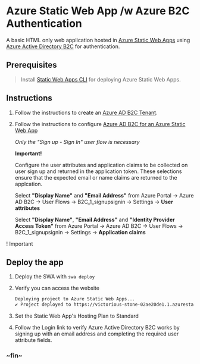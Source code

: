 # Azure Static Web App /w Azure B2C Authentication

A basic HTML only web application hosted in
[Azure Static Web Apps](https://learn.microsoft.com/en-us/azure/static-web-apps/)
using
[Azure Active Directory B2C](https://learn.microsoft.com/en-us/azure/active-directory-b2c/)
for authentication.

## Prerequisites

> Install [Static Web Apps CLI](https://azure.github.io/static-web-apps-cli/)
> for deploying Azure Static Web Apps.

## Instructions

1. Follow the instructions to create an
   [Azure AD B2C Tenant](https://learn.microsoft.com/en-us/azure/active-directory-b2c/tutorial-create-tenant).

2. Follow the instructions to configure
   [Azure AD B2C for an Azure Static Web App](https://learn.microsoft.com/en-us/azure/active-directory-b2c/configure-authentication-in-azure-static-app)

   _Only the "Sign up - Sign In" user flow is necessary_

   **Important!**

   Configure the user attributes and application claims to be collected on user
   sign up and returned in the application token. These selections ensure that
   the expected email or name claims are returned to the applcation.

   Select **"Display Name"** and **"Email Address"** from Azure Portal -> Azure
   AD B2C -> User Flows -> B2C_1_signupsignin -> Settings -> **User attributes**

   Select **"Display Name"**, **"Email Address"** and **"Identity Provider
   Access Token"** from Azure Portal -> Azure AD B2C -> User Flows ->
   B2C_1_signupsignin -> Settings -> **Application claims**

! Important

## Deploy the app

1. Deploy the SWA with `swa deploy`
1. Verify you can access the website

   ```bash
   Deploying project to Azure Static Web Apps...
   ✔ Project deployed to https://victorious-stone-02ae20de1.1.azurestaticapps.net 🚀
   ```

1. Set the Static Web App's Hosting Plan to Standard
1. Follow the Login link to verify Azure Active Directory B2C works by signing
   up with an email address and completing the required user attribute fields.

### ~fin~
